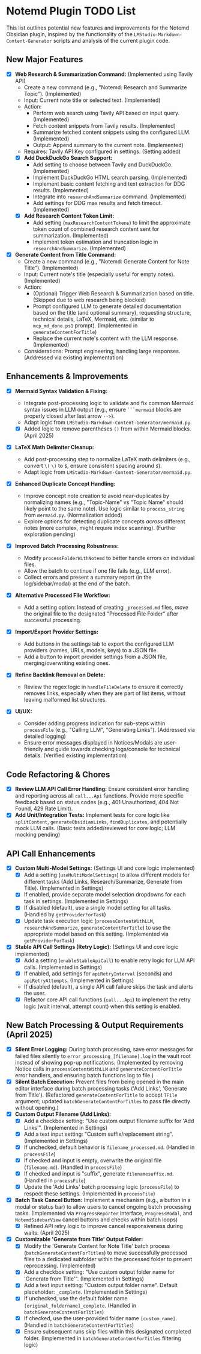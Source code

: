 # Notemd Plugin TODO List

This list outlines potential new features and improvements for the Notemd Obsidian plugin, inspired by the functionality of the `LMStudio-Markdown-Content-Generator` scripts and analysis of the current plugin code.

## New Major Features

-   [x] **Web Research & Summarization Command:** (Implemented using Tavily API)
    -   Create a new command (e.g., "Notemd: Research and Summarize Topic"). (Implemented)
    -   Input: Current note title or selected text. (Implemented)
    -   Action:
        -   Perform web search using Tavily API based on input query. (Implemented)
        -   Fetch content snippets from Tavily results. (Implemented)
        -   Summarize fetched content snippets using the configured LLM. (Implemented)
        -   Output: Append summary to the current note. (Implemented)
    -   Requires: Tavily API Key configured in settings. (Setting added)
    -   [x] **Add DuckDuckGo Search Support:**
        -   Add setting to choose between Tavily and DuckDuckGo. (Implemented)
        -   Implement DuckDuckGo HTML search parsing. (Implemented)
        -   Implement basic content fetching and text extraction for DDG results. (Implemented)
        -   Integrate into `researchAndSummarize` command. (Implemented)
        -   Add settings for DDG max results and fetch timeout. (Implemented)
    -   [x] **Add Research Content Token Limit:**
        -   Add setting (`maxResearchContentTokens`) to limit the approximate token count of combined research content sent for summarization. (Implemented)
        -   Implement token estimation and truncation logic in `researchAndSummarize`. (Implemented)

-   [x] **Generate Content from Title Command:**
    -   Create a new command (e.g., "Notemd: Generate Content for Note Title"). (Implemented)
    -   Input: Current note's title (especially useful for empty notes). (Implemented)
    -   Action:
        -   (Optional) Trigger Web Research & Summarization based on title. (Skipped due to web research being blocked)
        -   Prompt configured LLM to generate detailed documentation based on the title (and optional summary), requesting structure, technical details, LaTeX, Mermaid, etc. (similar to `mcp_md_done.ps1` prompt). (Implemented in `generateContentForTitle`)
        -   Replace the current note's content with the LLM response. (Implemented)
    -   Considerations: Prompt engineering, handling large responses. (Addressed via existing implementation)

## Enhancements & Improvements

-   [x] **Mermaid Syntax Validation & Fixing:**
    -   Integrate post-processing logic to validate and fix common Mermaid syntax issues in LLM output (e.g., ensure ` ```mermaid ` blocks are properly closed after last arrow `-->`).
    -   Adapt logic from `LMStudio-Markdown-Content-Generator/mermaid.py`.
    -   [x] Added logic to remove parentheses `()` from within Mermaid blocks. (April 2025)

-   [x] **LaTeX Math Delimiter Cleanup:**
    -   Add post-processing step to normalize LaTeX math delimiters (e.g., convert `\(` `\)` to `$`, ensure consistent spacing around `$`).
    -   Adapt logic from `LMStudio-Markdown-Content-Generator/mermaid.py`.

-   [x] **Enhanced Duplicate Concept Handling:**
    -   Improve concept note creation to avoid near-duplicates by normalizing names (e.g., "Topic-Name" vs "Topic Name" should likely point to the same note). Use logic similar to `process_string` from `mermaid.py`. (Normalization added)
    -   Explore options for detecting duplicate concepts *across* different notes (more complex, might require index scanning). (Further exploration pending)

-   [x] **Improved Batch Processing Robustness:**
    -   Modify `processFolderWithNotemd` to better handle errors on individual files.
    -   Allow the batch to continue if one file fails (e.g., LLM error).
    -   Collect errors and present a summary report (in the log/sidebar/modal) at the end of the batch.

-   [x] **Alternative Processed File Workflow:**
    -   Add a setting option: Instead of creating `_processed.md` files, *move* the original file to the designated "Processed File Folder" after successful processing.

-   [x] **Import/Export Provider Settings:**
    -   Add buttons in the settings tab to export the configured LLM providers (names, URLs, models, keys) to a JSON file.
    -   Add a button to import provider settings from a JSON file, merging/overwriting existing ones.

-   [x] **Refine Backlink Removal on Delete:**
    -   Review the regex logic in `handleFileDelete` to ensure it correctly removes links, especially when they are part of list items, without leaving malformed list structures.

-   [x] **UI/UX:**
    -   Consider adding progress indication for sub-steps within `processFile` (e.g., "Calling LLM", "Generating Links"). (Addressed via detailed logging)
    -   Ensure error messages displayed in Notices/Modals are user-friendly and guide towards checking logs/console for technical details. (Verified existing implementation)

## Code Refactoring & Chores

-   [x] **Review LLM API Call Error Handling:** Ensure consistent error handling and reporting across all `call...Api` functions. Provide more specific feedback based on status codes (e.g., 401 Unauthorized, 404 Not Found, 429 Rate Limit).
-   [x] **Add Unit/Integration Tests:** Implement tests for core logic like `splitContent`, `generateObsidianLinks`, `findDuplicates`, and potentially mock LLM calls. (Basic tests added/reviewed for core logic; LLM mocking pending)

## API Call Enhancements

-   [x] **Custom Multi-Model Settings:** (Settings UI and core logic implemented)
    -   [x] Add a setting (`useMultiModelSettings`) to allow different models for different tasks (Add Links, Research/Summarize, Generate from Title). (Implemented in Settings)
    -   [x] If enabled, provide separate model selection dropdowns for each task in settings. (Implemented in Settings)
    -   [x] If disabled (default), use a single model setting for all tasks. (Handled by `getProviderForTask`)
    -   [x] Update task execution logic (`processContentWithLLM`, `researchAndSummarize`, `generateContentForTitle`) to use the appropriate model based on this setting. (Implemented via `getProviderForTask`)

-   [x] **Stable API Call Settings (Retry Logic):** (Settings UI and core logic implemented)
    -   [x] Add a setting (`enableStableApiCall`) to enable retry logic for LLM API calls. (Implemented in Settings)
    -   [x] If enabled, add settings for `apiRetryInterval` (seconds) and `apiRetryAttempts`. (Implemented in Settings)
    -   If disabled (default), a single API call failure skips the task and alerts the user.
    -   [x] Refactor core API call functions (`call...Api`) to implement the retry logic (wait interval, attempt count) when this setting is enabled.

## New Batch Processing & Output Requirements (April 2025)

-   [x] **Silent Error Logging:** During batch processing, save error messages for failed files silently to `error_processing_[filename].log` in the vault root instead of showing pop-up notifications. (Implemented by removing Notice calls in `processContentWithLLM` and `generateContentForTitle` error handlers, and ensuring batch functions log to file.)
-   [x] **Silent Batch Execution:** Prevent files from being opened in the main editor interface during batch processing tasks ('Add Links', 'Generate from Title'). (Refactored `generateContentForTitle` to accept `TFile` argument; updated `batchGenerateContentForTitles` to pass file directly without opening.)
-   [x] **Custom Output Filename (Add Links):**
    -   [x] Add a checkbox setting: "Use custom output filename suffix for 'Add Links'". (Implemented in Settings)
    -   [x] Add a text input setting: "Custom suffix/replacement string". (Implemented in Settings)
    -   [x] If unchecked, default behavior is `filename_processed.md`. (Handled in `processFile`)
    -   [x] If checked and input is empty, overwrite the original file (`filename.md`). (Handled in `processFile`)
    -   [x] If checked and input is "suffix", generate `filenamesuffix.md`. (Handled in `processFile`)
    -   [x] Update the 'Add Links' batch processing logic (`processFile`) to respect these settings. (Implemented in `processFile`)
-   [x] **Batch Task Cancel Button:** Implement a mechanism (e.g., a button in a modal or status bar) to allow users to cancel ongoing batch processing tasks. (Implemented via `ProgressReporter` interface, `ProgressModal`, and `NotemdSidebarView` cancel buttons and checks within batch loops)
    -   [x] Refined API retry logic to improve cancel responsiveness during waits. (April 2025)
-   [x] **Customizable 'Generate from Title' Output Folder:**
    -   [x] Modify the 'Generate Content for Note Title' batch process (`batchGenerateContentForTitles`) to move successfully processed files to a dedicated subfolder within the processed folder to prevent reprocessing. (Implemented)
    -   [x] Add a checkbox setting: "Use custom output folder name for 'Generate from Title'". (Implemented in Settings)
    -   [x] Add a text input setting: "Custom output folder name". Default placeholder: `_complete`. (Implemented in Settings)
    -   [x] If unchecked, use the default folder name `[original_foldername]_complete`. (Handled in `batchGenerateContentForTitles`)
    -   [x] If checked, use the user-provided folder name `[custom_name]`. (Handled in `batchGenerateContentForTitles`)
    -   [x] Ensure subsequent runs skip files within this designated completed folder. (Implemented in `batchGenerateContentForTitles` filtering logic)
